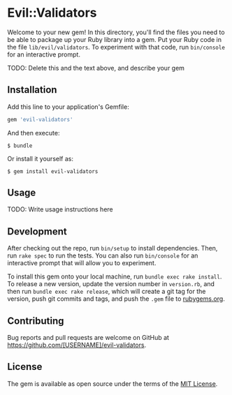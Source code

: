 # Evil::Validators

Welcome to your new gem! In this directory, you'll find the files you need to be able to package up your Ruby library into a gem. Put your Ruby code in the file `lib/evil/validators`. To experiment with that code, run `bin/console` for an interactive prompt.

TODO: Delete this and the text above, and describe your gem

## Installation

Add this line to your application's Gemfile:

```ruby
gem 'evil-validators'
```

And then execute:

    $ bundle

Or install it yourself as:

    $ gem install evil-validators

## Usage

TODO: Write usage instructions here

## Development

After checking out the repo, run `bin/setup` to install dependencies. Then, run `rake spec` to run the tests. You can also run `bin/console` for an interactive prompt that will allow you to experiment.

To install this gem onto your local machine, run `bundle exec rake install`. To release a new version, update the version number in `version.rb`, and then run `bundle exec rake release`, which will create a git tag for the version, push git commits and tags, and push the `.gem` file to [rubygems.org](https://rubygems.org).

## Contributing

Bug reports and pull requests are welcome on GitHub at https://github.com/[USERNAME]/evil-validators.


## License

The gem is available as open source under the terms of the [MIT License](http://opensource.org/licenses/MIT).

